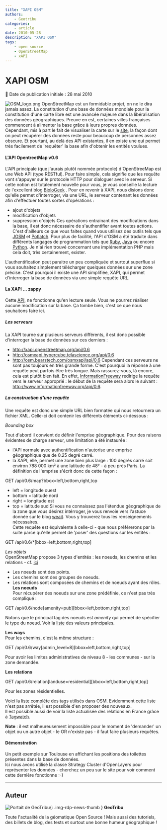 ```yaml
---
title: "XAPI OSM"
authors:
    - Geotribu
categories:
    - article
date: 2010-05-28
description: "XAPI OSM"
tags:
    - open source
    - OpenStreetMap
    - xAPI
---
```


# XAPI OSM

:calendar: Date de publication initiale : 28 mai 2010

![OSM_logo.png](https://cdn.geotribu.fr/img/logos-icones/OpenStreetMap/Openstreetmap.png) OpenStreetMap est un formidable projet, on ne le dira jamais assez. La constitution d'une base de données mondiale pour la constitution d'une carte libre est une avancée majeure dans la libéralisation des données géographiques. Preuve en est, certaines villes françaises commencent à alimenter la base grâce à leurs propres données.  
Cependant, mis à part le fait de visualiser la carte sur le [site](http://www.openstreemap.org), la façon dont on peut récupérer des données reste pour beaucoup de personnes assez obscure. Et pourtant, au delà des API existantes, il en existe une qui permet très facilement de 'requêter' la base afin d'obtenir les entités voulues.

#### L'API OpentreetMap v0.6

L'API principale (que j'aurais plutôt nommée protocole) d'OpenStreeMap est une Web API (type RESTful). Pour faire simple, cela signifie que les requête vont s'appuyer sur le protocole HTTP pour dialoguer avec le serveur. Si cette notion est totalement nouvelle pour vous, je vous conseille la lecture de l'excellent blog [BioloGeek](http://www.biologeek.com/rest,traduction,web-semantique/pour-ne-plus-etre-en-rest-comprendre-cette-architecture/) . Pour en revenir à XAPI, nous disions donc qu'elle permet d'interroger, via une URL, le serveur contenant les données afin d'effectuer toutes sortes d'opérations :

* ajout d'objets
* modification d'objets
* suppression d'objets
Ces opérations entrainant des modifications dans la base, il est donc nécessaire de s'authentifier avant toutes actions. C'est d'ailleurs ce que vous faites quand vous utilisez des outils tels que [JOSM](https://wiki.openstreetmap.org/wiki/JOSM) et [Potlatch](https://wiki.openstreetmap.org/wiki/Potlatch). Pour plus de facilité, l'API d'OSM a été traduite dans différents langages de programmation tels que [Ruby](http://osmlib.rubyforge.org/osmlib-base/rdoc/classes/OSM/API.html), [Java](http://sourceforge.net/apps/mediawiki/travelingsales/index.php?title=LibOSM) ou encore [Python](https://wiki.openstreetmap.org/wiki/PythonOsmApi). Je n'ai rien trouvé concernant une implémentation PHP mais cela doit, très certainement, exister.

L'authentification peut paraitre un peu compliquée et surtout superflue si vous souhaitez simplement télécharger quelques données sur une zone précise. C'est pourquoi il existe une API simplifiée, XAPI, qui permet d'interroger la base de données via une simple requête URL.

#### La XAPI ... zappy

Cette [API](https://wiki.openstreetmap.org/wiki/Xapi), ne fonctionne qu'en lecture seule. Vous ne pourrez réaliser aucune modification sur la base. Ça tombe bien, c'est ce que nous souhaitons faire ici.

##### Les serveurs

La XAPI tourne sur plusieurs serveurs différents, il est donc possible d'interroger la base de données sur ces derniers :

* <http://xapi.openstreetmap.org/api/0.6>
* <http://osmxapi.hypercube.telascience.org/api/0.6>
* <http://osm.bearstech.com/osmxapi/api/0.6>
Cependant ces serveurs ne sont pas toujours en très grande forme. C'est pourquoi la réponse à une requête peut parfois être très longue. Mais rassurez-vous, là encore, cela est plutôt bien fait. En effet, [InformationFreeway](http://www.informationfreeway.org/) redirige la requête vers le serveur approprié : le début de la requête sera alors le suivant : <http://www.informationfreeway.org/api/0.6>.

##### La construction d'une requête

Une requête est donc une simple URL bien formatée qui nous retournera un fichier XML. Celle-ci doit contenir les différents éléments ci-dessous :

*Bounding box*

Tout d'abord il convient de définir l'emprise géographique. Pour des raisons évidentes de charge serveur, une limitation a été instaurée :

* l'API normale avec authentification n'autorise une emprise géographique que de 0.25 degré carré.
* la XAPI, elle, permet une zone bien plus large : 100 degrés carré soit environ 788 000 km² à une latitude de 48° - à peu près Paris.
La définition de l'emprise s'écrit donc de cette façon :  

GET /api/0.6/map?bbox=left,bottom,right,top  

* left = longitude ouest
* bottom = latitude nord
* right = longitude est
* top = latitude sud
Si vous ne connaissez pas l'étendue géographique de la zone que vous désirez intérroger, je vous renvoie vers l'astuce donnée sur le blog [weait](http://weait.com/content/map-tiles-and-bounding-boxes). Vous y trouverez tous les renseignements nécessaires.  
Cette requête est équivalente à celle-ci - que nous préfèrerons par la suite parce qu'elle permet de 'poser' des questions sur les entités :

GET /api/0.6/*[bbox=left,bottom,right,top]  

*Les objets*  
OpenStreetMap propose 3 types d'entités : les noeuds, les chemins et les relations - cf. [ici](https://wiki.openstreetmap.org/wiki/Data_Primitives)

* Les noeuds sont des points.
* Les chemins sont des groupes de noeuds.
* Les relations sont composées de chemins et de noeuds ayant des rôles.
**Les noeuds**  
Pour récupérer des noeuds sur une zone prédéfinie, ce n'est pas très compliqué :  

GET /api/0.6/node[amenity=pub][bbox=left,bottom,right,top]  

Notons que le principal tag des noeuds est *amenity* qui permet de spécifier le type du noeud. Voir la [liste](https://wiki.openstreetmap.org/wiki/FR:Key:amenity) des valeurs principales.

**Les ways**  
Pour les chemins, c'est la même structure :  

GET /api/0.6/way[admin\_level=8][bbox=left,bottom,right,top]  

Pour avoir les limites administratives de niveau 8 - les communes - sur la zone demandée.

**Les relations**  

GET /api/0.6/relation[landuse=residential][bbox=left,bottom,right,top]  

Pour les zones résidentielles.

Voici la [liste complète](https://wiki.openstreetmap.org/wiki/FR:Map_Features) des tags utilisés dans OSM. Evidemment cette liste n'est pas arrêtée, il est possible d'en proposer des nouveaux.  
Il est possible aussi de voir la liste actualisée des relations en France grâce à [Tagwatch](http://tagwatch.stoecker.eu/France/En/).

**Note** : il est malheureusement impossible pour le moment de 'demander' un objet ou un autre objet - le OR n'existe pas - il faut faire plusieurs requêtes.

#### Démonstration

Un petit exemple sur Toulouse en affichant les positions des toilettes présentes dans la base de données.  
Ici nous avons utilisé la classe Strategy Cluster d'OpenLayers pour représenter les données - cherchez un peu sur le site pour voir comment cette dernière fonctionne :-)

----

## Auteur

![Portait de GeoTribu](https://cdn.geotribu.fr/img/internal/charte/geotribu_logo_64x64.png){: .img-rdp-news-thumb }
**GeoTribu**

Toute l'actualité de la géomatique Open Source ! Mais aussi des tutoriels, des billets de blog, des tests et surtout une bonne humeur géographique !
